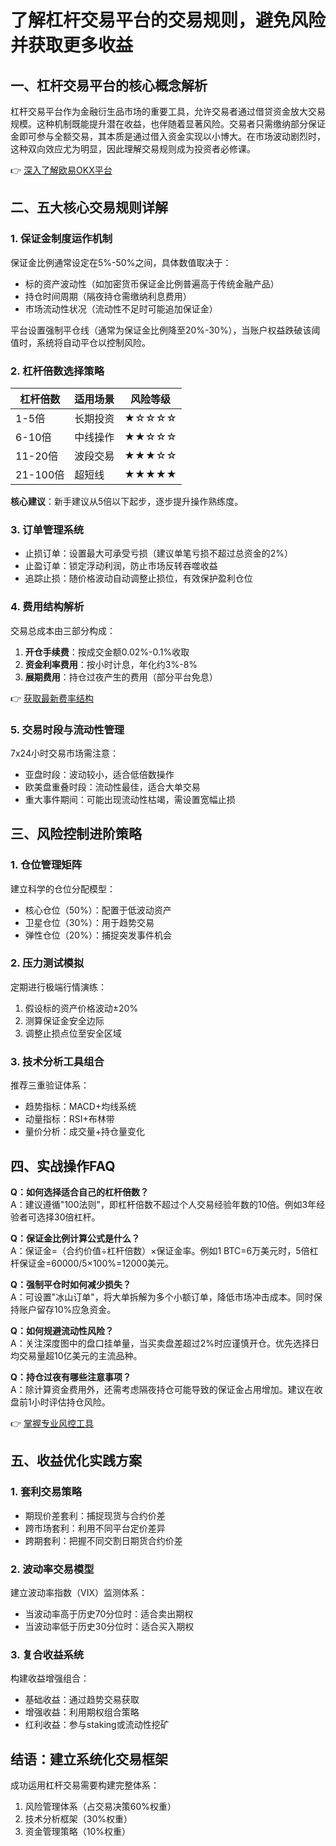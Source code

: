 # 了解杠杆交易平台的交易规则，避免风险并获取更多收益

## 一、杠杆交易平台的核心概念解析

杠杆交易平台作为金融衍生品市场的重要工具，允许交易者通过借贷资金放大交易规模。这种机制既能提升潜在收益，也伴随着显著风险。交易者只需缴纳部分保证金即可参与全额交易，其本质是通过借入资金实现以小博大。在市场波动剧烈时，这种双向效应尤为明显，因此理解交易规则成为投资者必修课。

👉 [深入了解欧易OKX平台](https://bit.ly/okx_welcome)

## 二、五大核心交易规则详解

### 1. 保证金制度运作机制
保证金比例通常设定在5%-50%之间，具体数值取决于：
- 标的资产波动性（如加密货币保证金比例普遍高于传统金融产品）
- 持仓时间周期（隔夜持仓需缴纳利息费用）
- 市场流动性状况（流动性不足时可能追加保证金）

平台设置强制平仓线（通常为保证金比例降至20%-30%），当账户权益跌破该阈值时，系统将自动平仓以控制风险。

### 2. 杠杆倍数选择策略
| 杠杆倍数 | 适用场景 | 风险等级 |
|----------|----------|----------|
| 1-5倍    | 长期投资 | ★☆☆☆☆    |
| 6-10倍   | 中线操作 | ★★☆☆☆    |
| 11-20倍  | 波段交易 | ★★★☆☆    |
| 21-100倍 | 超短线   | ★★★★★    |

**核心建议**：新手建议从5倍以下起步，逐步提升操作熟练度。

### 3. 订单管理系统
- 止损订单：设置最大可承受亏损（建议单笔亏损不超过总资金的2%）
- 止盈订单：锁定浮动利润，防止市场反转吞噬收益
- 追踪止损：随价格波动自动调整止损位，有效保护盈利仓位

### 4. 费用结构解析
交易总成本由三部分构成：
1. **开仓手续费**：按成交金额0.02%-0.1%收取
2. **资金利率费用**：按小时计息，年化约3%-8%
3. **展期费用**：持仓过夜产生的费用（部分平台免息）

👉 [获取最新费率结构](https://bit.ly/okx_welcome)

### 5. 交易时段与流动性管理
7x24小时交易市场需注意：
- 亚盘时段：波动较小，适合低倍数操作
- 欧美盘重叠时段：流动性最佳，适合大单交易
- 重大事件期间：可能出现流动性枯竭，需设置宽幅止损

## 三、风险控制进阶策略

### 1. 仓位管理矩阵
建立科学的仓位分配模型：
- 核心仓位（50%）：配置于低波动资产
- 卫星仓位（30%）：用于趋势交易
- 弹性仓位（20%）：捕捉突发事件机会

### 2. 压力测试模拟
定期进行极端行情演练：
1. 假设标的资产价格波动±20%
2. 测算保证金安全边际
3. 调整止损点位至安全区域

### 3. 技术分析工具组合
推荐三重验证体系：
- 趋势指标：MACD+均线系统
- 动量指标：RSI+布林带
- 量价分析：成交量+持仓量变化

## 四、实战操作FAQ

**Q：如何选择适合自己的杠杆倍数？**  
A：建议遵循"100法则"，即杠杆倍数不超过个人交易经验年数的10倍。例如3年经验者可选择30倍杠杆。

**Q：保证金比例计算公式是什么？**  
A：保证金=（合约价值÷杠杆倍数）×保证金率。例如1 BTC=6万美元时，5倍杠杆保证金=60000/5×100%=12000美元。

**Q：强制平仓时如何减少损失？**  
A：可设置"冰山订单"，将大单拆解为多个小额订单，降低市场冲击成本。同时保持账户留存10%应急资金。

**Q：如何规避流动性风险？**  
A：关注深度图中的盘口挂单量，当买卖盘差超过2%时应谨慎开仓。优先选择日均交易量超10亿美元的主流品种。

**Q：持仓过夜有哪些注意事项？**  
A：除计算资金费用外，还需考虑隔夜持仓可能导致的保证金占用增加。建议在收盘前1小时评估持仓风险。

👉 [掌握专业风控工具](https://bit.ly/okx_welcome)

## 五、收益优化实践方案

### 1. 套利交易策略
- 期现价差套利：捕捉现货与合约价差
- 跨市场套利：利用不同平台定价差异
- 跨期套利：把握不同交割日期货合约价差

### 2. 波动率交易模型
建立波动率指数（VIX）监测体系：
- 当波动率高于历史70分位时：适合卖出期权
- 当波动率低于历史30分位时：适合买入期权

### 3. 复合收益系统
构建收益增强组合：
- 基础收益：通过趋势交易获取
- 增强收益：利用期权组合策略
- 红利收益：参与staking或流动性挖矿

## 结语：建立系统化交易框架

成功运用杠杆交易需要构建完整体系：
1. 风险管理体系（占交易决策60%权重）
2. 技术分析框架（30%权重）
3. 资金管理策略（10%权重）
